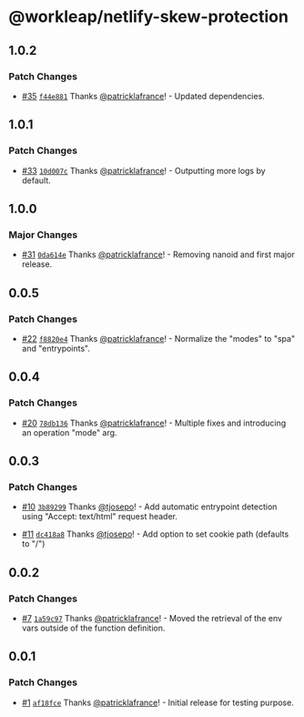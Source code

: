 # @workleap/netlify-skew-protection

## 1.0.2

### Patch Changes

- [#35](https://github.com/workleap/wl-netlify-skew-protection/pull/35) [`f44e881`](https://github.com/workleap/wl-netlify-skew-protection/commit/f44e88160f20b6ce90744f966f678568cfcdc3f4) Thanks [@patricklafrance](https://github.com/patricklafrance)! - Updated dependencies.

## 1.0.1

### Patch Changes

- [#33](https://github.com/workleap/wl-netlify-skew-protection/pull/33) [`10d007c`](https://github.com/workleap/wl-netlify-skew-protection/commit/10d007c821ccb7e7aecffbd965dc1e1b24738932) Thanks [@patricklafrance](https://github.com/patricklafrance)! - Outputting more logs by default.

## 1.0.0

### Major Changes

- [#31](https://github.com/workleap/wl-netlify-skew-protection/pull/31) [`0da614e`](https://github.com/workleap/wl-netlify-skew-protection/commit/0da614e48b44809eb336f46ebaf69011ba2d2d2c) Thanks [@patricklafrance](https://github.com/patricklafrance)! - Removing nanoid and first major release.

## 0.0.5

### Patch Changes

- [#22](https://github.com/workleap/wl-netlify-skew-protection/pull/22) [`f8820e4`](https://github.com/workleap/wl-netlify-skew-protection/commit/f8820e4e6a0a9403abbb765998cfab1b433ff6b1) Thanks [@patricklafrance](https://github.com/patricklafrance)! - Normalize the "modes" to "spa" and "entrypoints".

## 0.0.4

### Patch Changes

- [#20](https://github.com/workleap/wl-netlify-skew-protection/pull/20) [`78db136`](https://github.com/workleap/wl-netlify-skew-protection/commit/78db136aa3d1de179cee5199bb5c93588ca8b5cb) Thanks [@patricklafrance](https://github.com/patricklafrance)! - Multiple fixes and introducing an operation "mode" arg.

## 0.0.3

### Patch Changes

- [#10](https://github.com/workleap/wl-netlify-skew-protection/pull/10) [`3b89299`](https://github.com/workleap/wl-netlify-skew-protection/commit/3b89299d5f7c9a60aac81fa425dff23ba7b6c61f) Thanks [@tjosepo](https://github.com/tjosepo)! - Add automatic entrypoint detection using "Accept: text/html" request header.

- [#11](https://github.com/workleap/wl-netlify-skew-protection/pull/11) [`dc418a8`](https://github.com/workleap/wl-netlify-skew-protection/commit/dc418a87bea3ef028dcdafcc744488ea858a7607) Thanks [@tjosepo](https://github.com/tjosepo)! - Add option to set cookie path (defaults to "/")

## 0.0.2

### Patch Changes

- [#7](https://github.com/workleap/wl-netlify-skew-protection/pull/7) [`1a59c97`](https://github.com/workleap/wl-netlify-skew-protection/commit/1a59c976d66aa669ab0b3363893734970505e56e) Thanks [@patricklafrance](https://github.com/patricklafrance)! - Moved the retrieval of the env vars outside of the function definition.

## 0.0.1

### Patch Changes

- [#1](https://github.com/workleap/wl-netlify-skew-protection/pull/1) [`af18fce`](https://github.com/workleap/wl-netlify-skew-protection/commit/af18fcea85da2cebc52f0933a267061d63642dcf) Thanks [@patricklafrance](https://github.com/patricklafrance)! - Initial release for testing purpose.
